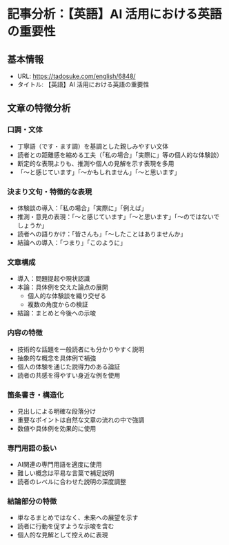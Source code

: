 # 記事分析：【英語】AI 活用における英語の重要性

## 基本情報
- URL: https://tadosuke.com/english/6848/
- タイトル: 【英語】AI 活用における英語の重要性

## 文章の特徴分析

### 口調・文体
- 丁寧語（です・ます調）を基調とした親しみやすい文体
- 読者との距離感を縮める工夫（「私の場合」「実際に」等の個人的な体験談）
- 断定的な表現よりも、推測や個人の見解を示す表現を多用
- 「〜と感じています」「〜かもしれません」「〜と思います」

### 決まり文句・特徴的な表現
- 体験談の導入：「私の場合」「実際に」「例えば」
- 推測・意見の表現：「〜と感じています」「〜と思います」「〜のではないでしょうか」
- 読者への語りかけ：「皆さんも」「〜したことはありませんか」
- 結論への導入：「つまり」「このように」

### 文章構成
- 導入：問題提起や現状認識
- 本論：具体例を交えた論点の展開
  - 個人的な体験談を織り交ぜる
  - 複数の角度からの検証
- 結論：まとめと今後への示唆

### 内容の特徴
- 技術的な話題を一般読者にも分かりやすく説明
- 抽象的な概念を具体例で補強
- 個人の体験を通じた説得力のある論証
- 読者の共感を得やすい身近な例を使用

### 箇条書き・構造化
- 見出しによる明確な段落分け
- 重要なポイントは自然な文章の流れの中で強調
- 数値や具体例を効果的に使用

### 専門用語の扱い
- AI関連の専門用語を適度に使用
- 難しい概念は平易な言葉で補足説明
- 読者のレベルに合わせた説明の深度調整

### 結論部分の特徴
- 単なるまとめではなく、未来への展望を示す
- 読者に行動を促すような示唆を含む
- 個人的な見解として控えめに表現